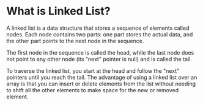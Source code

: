 # What is Linked List?

A linked list is a data structure that stores a sequence of elements called nodes. Each node contains two parts: one part stores the actual data, and the other part points to the next node in the sequence.

The first node in the sequence is called the head, while the last node does not point to any other node (its "next" pointer is null) and is called the tail.

To traverse the linked list, you start at the head and follow the "next" pointers until you reach the tail. The advantage of using a linked list over an array is that you can insert or delete elements from the list without needing to shift all the other elements to make space for the new or removed element.
